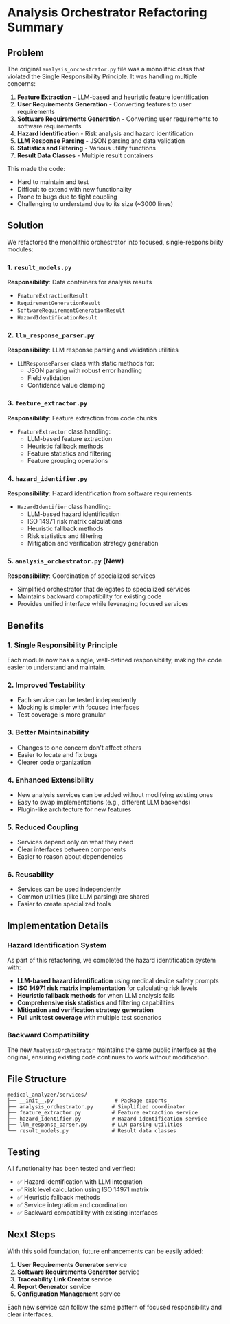 # Analysis Orchestrator Refactoring Summary

## Problem
The original `analysis_orchestrator.py` file was a monolithic class that violated the Single Responsibility Principle. It was handling multiple concerns:

1. **Feature Extraction** - LLM-based and heuristic feature identification
2. **User Requirements Generation** - Converting features to user requirements  
3. **Software Requirements Generation** - Converting user requirements to software requirements
4. **Hazard Identification** - Risk analysis and hazard identification
5. **LLM Response Parsing** - JSON parsing and data validation
6. **Statistics and Filtering** - Various utility functions
7. **Result Data Classes** - Multiple result containers

This made the code:
- Hard to maintain and test
- Difficult to extend with new functionality
- Prone to bugs due to tight coupling
- Challenging to understand due to its size (~3000 lines)

## Solution
We refactored the monolithic orchestrator into focused, single-responsibility modules:

### 1. `result_models.py`
**Responsibility**: Data containers for analysis results
- `FeatureExtractionResult`
- `RequirementGenerationResult` 
- `SoftwareRequirementGenerationResult`
- `HazardIdentificationResult`

### 2. `llm_response_parser.py`
**Responsibility**: LLM response parsing and validation utilities
- `LLMResponseParser` class with static methods for:
  - JSON parsing with robust error handling
  - Field validation
  - Confidence value clamping

### 3. `feature_extractor.py`
**Responsibility**: Feature extraction from code chunks
- `FeatureExtractor` class handling:
  - LLM-based feature extraction
  - Heuristic fallback methods
  - Feature statistics and filtering
  - Feature grouping operations

### 4. `hazard_identifier.py`
**Responsibility**: Hazard identification from software requirements
- `HazardIdentifier` class handling:
  - LLM-based hazard identification
  - ISO 14971 risk matrix calculations
  - Heuristic fallback methods
  - Risk statistics and filtering
  - Mitigation and verification strategy generation

### 5. `analysis_orchestrator.py` (New)
**Responsibility**: Coordination of specialized services
- Simplified orchestrator that delegates to specialized services
- Maintains backward compatibility for existing code
- Provides unified interface while leveraging focused services

## Benefits

### 1. **Single Responsibility Principle**
Each module now has a single, well-defined responsibility, making the code easier to understand and maintain.

### 2. **Improved Testability**
- Each service can be tested independently
- Mocking is simpler with focused interfaces
- Test coverage is more granular

### 3. **Better Maintainability**
- Changes to one concern don't affect others
- Easier to locate and fix bugs
- Clearer code organization

### 4. **Enhanced Extensibility**
- New analysis services can be added without modifying existing ones
- Easy to swap implementations (e.g., different LLM backends)
- Plugin-like architecture for new features

### 5. **Reduced Coupling**
- Services depend only on what they need
- Clear interfaces between components
- Easier to reason about dependencies

### 6. **Reusability**
- Services can be used independently
- Common utilities (like LLM parsing) are shared
- Easier to create specialized tools

## Implementation Details

### Hazard Identification System
As part of this refactoring, we completed the hazard identification system with:

- **LLM-based hazard identification** using medical device safety prompts
- **ISO 14971 risk matrix implementation** for calculating risk levels
- **Heuristic fallback methods** for when LLM analysis fails
- **Comprehensive risk statistics** and filtering capabilities
- **Mitigation and verification strategy generation**
- **Full unit test coverage** with multiple test scenarios

### Backward Compatibility
The new `AnalysisOrchestrator` maintains the same public interface as the original, ensuring existing code continues to work without modification.

## File Structure
```
medical_analyzer/services/
├── __init__.py                    # Package exports
├── analysis_orchestrator.py      # Simplified coordinator
├── feature_extractor.py          # Feature extraction service
├── hazard_identifier.py          # Hazard identification service
├── llm_response_parser.py        # LLM parsing utilities
└── result_models.py              # Result data classes
```

## Testing
All functionality has been tested and verified:
- ✅ Hazard identification with LLM integration
- ✅ Risk level calculation using ISO 14971 matrix
- ✅ Heuristic fallback methods
- ✅ Service integration and coordination
- ✅ Backward compatibility with existing interfaces

## Next Steps
With this solid foundation, future enhancements can be easily added:
1. **User Requirements Generator** service
2. **Software Requirements Generator** service  
3. **Traceability Link Creator** service
4. **Report Generator** service
5. **Configuration Management** service

Each new service can follow the same pattern of focused responsibility and clear interfaces.